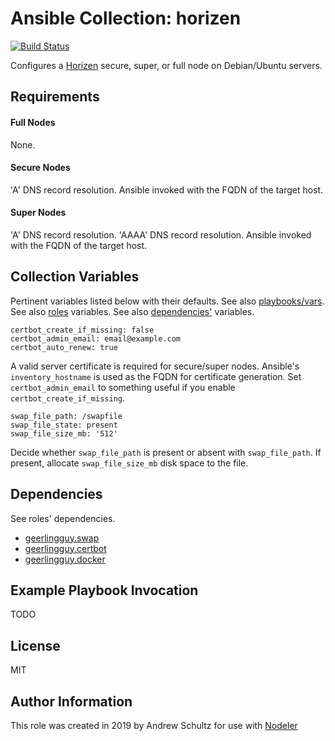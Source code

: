 # Ansible Collection: horizen

[![Build Status](https://travis-ci.com/aschult5/ansible-collection-horizen.svg?branch=master)](https://travis-ci.com/aschult5/ansible-collection-horizen)

Configures a [Horizen](https://www.horizen.global/) secure, super, or full node on Debian/Ubuntu servers.

## Requirements

#### Full Nodes
None.

#### Secure Nodes
'A' DNS record resolution.
Ansible invoked with the FQDN of the target host.

#### Super Nodes
'A' DNS record resolution.
'AAAA' DNS record resolution.
Ansible invoked with the FQDN of the target host.

## Collection Variables

Pertinent variables listed below with their defaults.
See also [playbooks/vars](playbooks/vars).
See also [roles](roles) variables.
See also [dependencies'](#dependencies) variables.

	certbot_create_if_missing: false
	certbot_admin_email: email@example.com
	certbot_auto_renew: true

A valid server certificate is required for secure/super nodes.
Ansible's `inventory_hostname` is used as the FQDN for certificate generation.
Set `certbot_admin_email` to something useful if you enable `certbot_create_if_missing`.

	swap_file_path: /swapfile
	swap_file_state: present
	swap_file_size_mb: '512'

Decide whether `swap_file_path` is present or absent with `swap_file_path`.
If present, allocate `swap_file_size_mb` disk space to the file.

## Dependencies

See roles' dependencies.

- [geerlingguy.swap](https://galaxy.ansible.com/geerlingguy/swap)
- [geerlingguy.certbot](https://galaxy.ansible.com/geerlingguy/certbot)
- [geerlingguy.docker](https://galaxy.ansible.com/geerlingguy/docker)

## Example Playbook Invocation

TODO

## License

MIT

## Author Information

This role was created in 2019 by Andrew Schultz for use with [Nodeler](https://www.nodeler.com)

